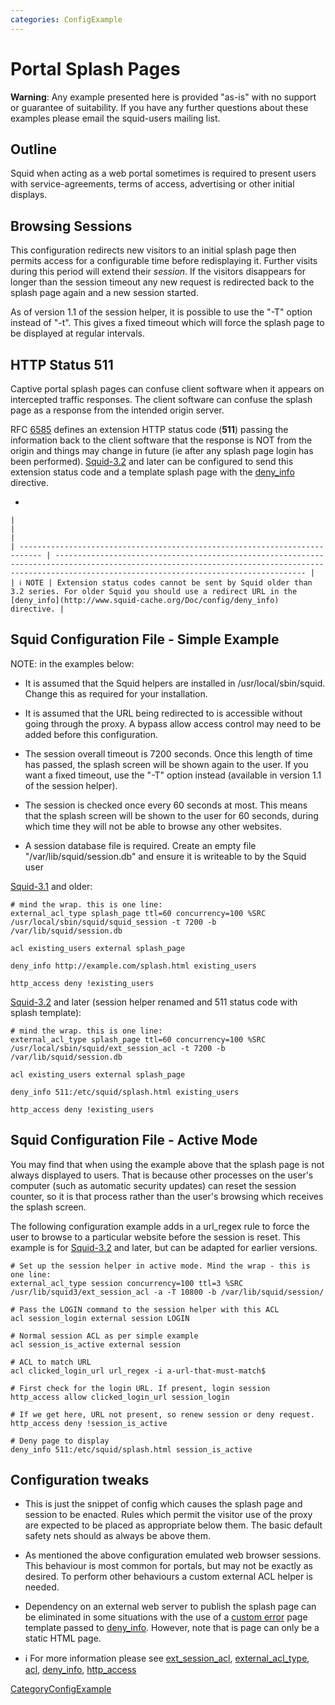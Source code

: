 ```yaml
---
categories: ConfigExample
---
```

# Portal Splash Pages

**Warning**: Any example presented here is provided "as-is" with no
support or guarantee of suitability. If you have any further questions
about these examples please email the squid-users mailing list.

## Outline

Squid when acting as a web portal sometimes is required to present users
with service-agreements, terms of access, advertising or other initial
displays.

## Browsing Sessions

This configuration redirects new visitors to an initial splash page then
permits access for a configurable time before redisplaying it. Further
visits during this period will extend their *session*. If the visitors
disappears for longer than the session timeout any new request is
redirected back to the splash page again and a new session started.

As of version 1.1 of the session helper, it is possible to use the "-T"
option instead of "-t". This gives a fixed timeout which will force the
splash page to be displayed at regular intervals.

## HTTP Status 511

Captive portal splash pages can confuse client software when it appears
on intercepted traffic responses. The client software can confuse the
splash page as a response from the intended origin server.

RFC [6585](https://tools.ietf.org/rfc/rfc6585) defines an extension
HTTP status code (**511**) passing the information back to the client
software that the response is NOT from the origin and things may change
in future (ie after any splash page login has been performed).
[Squid-3.2](/Releases/Squid-3.2)
and later can be configured to send this extension status code and a
template splash page with the
[deny_info](http://www.squid-cache.org/Doc/config/deny_info)
directive.

  - 
    
    |                                                                             |                                                                                                                                                                                                      |
    | --------------------------------------------------------------------------- | ---------------------------------------------------------------------------------------------------------------------------------------------------------------------------------------------------- |
    | ℹ️ NOTE | Extension status codes cannot be sent by Squid older than 3.2 series. For older Squid you should use a redirect URL in the [deny_info](http://www.squid-cache.org/Doc/config/deny_info) directive. |
    

## Squid Configuration File - Simple Example

NOTE: in the examples below:

  - It is assumed that the Squid helpers are installed in
    /usr/local/sbin/squid. Change this as required for your
    installation.

  - It is assumed that the URL being redirected to is accessible without
    going through the proxy. A bypass allow access control may need to
    be added before this configuration.

  - The session overall timeout is 7200 seconds. Once this length of
    time has passed, the splash screen will be shown again to the user.
    If you want a fixed timeout, use the "-T" option instead (available
    in version 1.1 of the session helper).

  - The session is checked once every 60 seconds at most. This means
    that the splash screen will be shown to the user for 60 seconds,
    during which time they will not be able to browse any other
    websites.

  - A session database file is required. Create an empty file
    "/var/lib/squid/session.db" and ensure it is writeable to by the
    Squid user

[Squid-3.1](/Releases/Squid-3.1)
and older:

    # mind the wrap. this is one line:
    external_acl_type splash_page ttl=60 concurrency=100 %SRC /usr/local/sbin/squid/squid_session -t 7200 -b /var/lib/squid/session.db
    
    acl existing_users external splash_page
    
    deny_info http://example.com/splash.html existing_users
    
    http_access deny !existing_users

[Squid-3.2](/Releases/Squid-3.2)
and later (session helper renamed and 511 status code with splash
template):

    # mind the wrap. this is one line:
    external_acl_type splash_page ttl=60 concurrency=100 %SRC /usr/local/sbin/squid/ext_session_acl -t 7200 -b /var/lib/squid/session.db
    
    acl existing_users external splash_page
    
    deny_info 511:/etc/squid/splash.html existing_users
    
    http_access deny !existing_users

## Squid Configuration File - Active Mode

You may find that when using the example above that the splash page is
not always displayed to users. That is because other processes on the
user's computer (such as automatic security updates) can reset the
session counter, so it is that process rather than the user's browsing
which receives the splash screen.

The following configuration example adds in a url_regex rule to force
the user to browse to a particular website before the session is reset.
This example is for
[Squid-3.2](/Releases/Squid-3.2)
and later, but can be adapted for earlier versions.

    # Set up the session helper in active mode. Mind the wrap - this is one line:
    external_acl_type session concurrency=100 ttl=3 %SRC /usr/lib/squid3/ext_session_acl -a -T 10800 -b /var/lib/squid/session/
    
    # Pass the LOGIN command to the session helper with this ACL
    acl session_login external session LOGIN
    
    # Normal session ACL as per simple example
    acl session_is_active external session
    
    # ACL to match URL
    acl clicked_login_url url_regex -i a-url-that-must-match$
    
    # First check for the login URL. If present, login session
    http_access allow clicked_login_url session_login
    
    # If we get here, URL not present, so renew session or deny request.
    http_access deny !session_is_active
    
    # Deny page to display
    deny_info 511:/etc/squid/splash.html session_is_active

## Configuration tweaks

  - This is just the snippet of config which causes the splash page and
    session to be enacted. Rules which permit the visitor use of the
    proxy are expected to be placed as appropriate below them. The basic
    default safety nets should as always be above them.

  - As mentioned the above configuration emulated web browser sessions.
    This behaviour is most common for portals, but may not be exactly as
    desired. To perform other behaviours a custom external ACL helper is
    needed.

  - Dependency on an external web server to publish the splash page can
    be eliminated in some situations with the use of a [custom
    error](/Features/CustomErrors)
    page template passed to
    [deny_info](http://www.squid-cache.org/Doc/config/deny_info).
    However, note that is page can only be a static HTML page.

  - ℹ️
    For more information please see
    [ext_session_acl](http://www.squid-cache.org/Versions/v3/3.2/manuals/ext_session_acl.html),
    [external_acl_type](http://www.squid-cache.org/Doc/config/external_acl_type/),
    [acl](http://www.squid-cache.org/Doc/config/acl/),
    [deny_info](http://www.squid-cache.org/Doc/config/deny_info/),
    [http_access](http://www.squid-cache.org/Doc/config/http_access/)

[CategoryConfigExample](/CategoryConfigExample)
